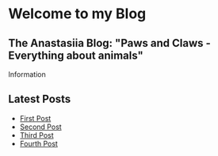 <div class="home">
  <h1>Welcome to my Blog</h1>

  <section class="general-info">
    <h2>The Anastasiia Blog: "Paws and Claws - Everything about animals"</h2>
    <p>Information</p>
  </section>

  <section class="latest-posts">
    <h2>Latest Posts</h2>
    <ul>
      <li><a href="https://23w-gbac.github.io/NastLenBlog/First_Post">First Post</a></li>
      <li><a href="/second_post">Second Post</a></li>
      <li><a href="/third_post">Third Post</a></li>
      <li><a href="/fourth_post">Fourth Post</a></li>
    </ul>
  </section>
</div>

